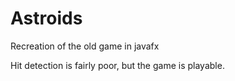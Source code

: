 # Astroids
Recreation of the old game in javafx

Hit detection is fairly poor, but the game is playable.
